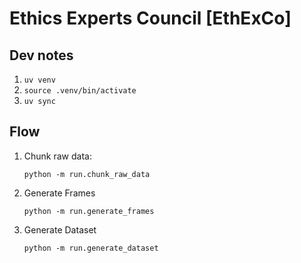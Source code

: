 # Ethics Experts Council [EthExCo]

## Dev notes

1. `uv venv`
2. `source .venv/bin/activate`
3. `uv sync`

## Flow
1. Chunk raw data:
    ```shell
    python -m run.chunk_raw_data    
    ```

2. Generate Frames
    ```shell
    python -m run.generate_frames    
    ```
3. Generate Dataset
    ```shell
    python -m run.generate_dataset   
    ```

